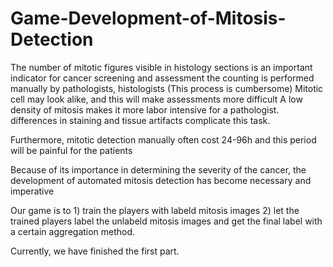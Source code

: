 # Game-Development-of-Mitosis-Detection

The number of mitotic figures visible in histology sections is an important indicator for cancer screening and assessment
the counting is performed manually by pathologists, histologists (This process is cumbersome)
Mitotic cell may look alike, and this will make assessments more difficult
A low density of mitosis makes it more labor intensive for a pathologist.
differences in staining and
tissue artifacts complicate
this task.

Furthermore, mitotic detection manually often cost 24-96h and this period will be painful for the patients

Because of its importance in determining the severity of the cancer,
the development of automated mitosis detection has become necessary and imperative

Our game is to 1) train the players with labeld mitosis images 2) let the trained players label the unlabeld mitosis images and get the final label with a certain aggregation method.

Currently, we have finished the first part.
